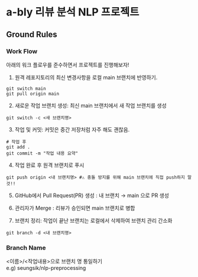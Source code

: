 # a-bly 리뷰 분석 NLP 프로젝트

## Ground Rules

### Work Flow
아래의 워크 플로우를 준수하면서 프로젝트를 진행해보자!

1. 원격 레포지토리의 최신 변경사항을 로컬 main 브랜치에 반영하기.
```
git switch main
git pull origin main
```

2. 새로운 작업 브랜치 생성: 최신 main 브랜치에서 새 작업 브랜치를 생성
```
git switch -c <새 브랜치명>
```

3. 작업 및 커밋: 커밋은 중간 저장처럼 자주 해도 괜찮음.
```
# 작업 후
git add .
git commit -m "작업 내용 요약"
```

4. 작업 완료 후 원격 브랜치로 푸시
```
git push origin <내 브랜치명> #⚠️ 충돌 방지를 위해 main 브랜치에 직접 push하지 말 것!!
```

5. GitHub에서 Pull Request(PR) 생성
: 내 브랜치 → main 으로 PR 생성

6. 관리자가 Merge
: 리뷰가 승인되면 main 브랜치로 병합


7. 브랜치 정리: 작업이 끝난 브랜치는 로컬에서 삭제하여 브랜치 관리 간소화
```
git branch -d <내 브랜치명>
```

### Branch Name
<이름>/<작업내용>으로 브랜치 명 통일하기\
e.g) seungsik/nlp-preprocessing
